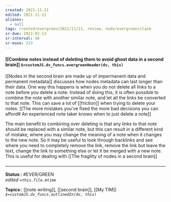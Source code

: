 ```yaml
---
created: 2021-11-21 
edited: 2021-11-21
aliases:
  - null
tags: created/evergreen/2021/11/21, review, node/evergreen/claim
sr-due: 2022-02-13
sr-interval: 46
sr-ease: 213
---
```


#### [[Combine notes instead of deleting them to avoid ghost data in a second brain]] `$=customJS.dv_funcs.evergreenHeader(dv, this)`

[[Nodes in the second brain are made up of impermanent data and permanent metadata]] discusses how nodes metadata can last longer than their data. One way this happens is when you do not delete all links to a note before you delete a note. Instead of doing this, it is often possible to combine the note with another similar note, and let all the links be converted to that note. This can save a lot of [[friction]] when trying to delete your notes: [[The more mistakes you've fixed the more bad decisions you can afford# An experienced note taker knows when to just delete a note]]

The main benefit to combining over deleting is that any links to that note should be replaced with a similar note, but this can result in a different kind of mistake, where you may change the meaning of a note when it changes to the new note. So it may be useful to look through backlinks and see where you need to completely remove the link, remove the link but leave the text, change the link to something else or let it be merged with a new note. This is useful for dealing with [[The fragility of nodes in a second brain]]

### <hr class="footnote"/>

**Status**:: #EVER/GREEN  
*edited `=this.file.mtime`*

**Topics**:: [[note writing]], [[second brain]], [[My TIM]]
*`$=customJS.dv_funcs.outlinedIn(dv, this)`*
